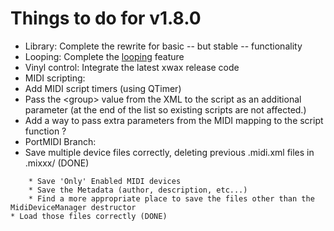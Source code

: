 # Things to do for v1.8.0

  - Library: Complete the rewrite for basic -- but stable --
    functionality
  - Looping: Complete the [looping](looping) feature
  - Vinyl control: Integrate the latest xwax release code
  - MIDI scripting:
  - Add MIDI script timers (using QTimer)
  - Pass the \<group\> value from the XML to the script as an additional
    parameter (at the end of the list so existing scripts are not
    affected.)
  - Add a way to pass extra parameters from the MIDI mapping to the
    script function ?
  - PortMIDI Branch:
  - Save multiple device files correctly, deleting previous .midi.xml
    files in .mixxx/ (DONE)

<!-- end list -->

``` 
    * Save 'Only' Enabled MIDI devices
    * Save the Metadata (author, description, etc...)
    * Find a more appropriate place to save the files other than the MidiDeviceManager destructor
* Load those files correctly (DONE)
```
